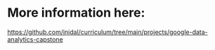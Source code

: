 # More information here:
https://github.com/inidal/curriculum/tree/main/projects/google-data-analytics-capstone
